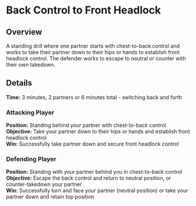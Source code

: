 # Back Control to Front Headlock

## Overview
A standing drill where one partner starts with chest-to-back control and works to take their partner down to their hips or hands to establish front headlock control. The defender works to escape to neutral or counter with their own takedown.

## Details
**Time:** 3 minutes, 2 partners or 6 minutes total - switching back and forth

### Attacking Player
**Position:** Standing behind your partner with chest-to-back control  
**Objective:** Take your partner down to their hips or hands and establish front headlock control  
**Win:** Successfully take partner down and secure front headlock control  

### Defending Player
**Position:** Standing with your partner behind you in chest-to-back control  
**Objective:** Escape the back control and return to neutral position, or counter-takedown your partner  
**Win:** Successfully turn and face your partner (neutral position) or take your partner down and retain top position  